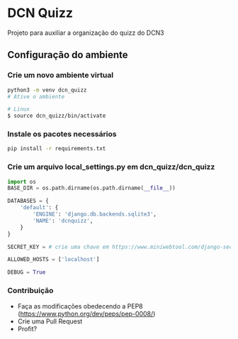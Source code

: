# DCN Quizz
Projeto para auxiliar a organização do quizz do DCN3

## Configuração do ambiente

### Crie um novo ambiente virtual

```bash
python3 -m venv dcn_quizz
# Ative o ambiente

# Linux
$ source dcn_quizz/bin/activate
```

### Instale os pacotes necessários

```bash
pip install -r requirements.txt
```

### Crie um arquivo local_settings.py em dcn_quizz/dcn_quizz

```python
import os
BASE_DIR = os.path.dirname(os.path.dirname(__file__))

DATABASES = {
    'default': {
        'ENGINE': 'django.db.backends.sqlite3',
        'NAME': 'dcnquizz',
    }
}

SECRET_KEY = # crie uma chave em https://www.miniwebtool.com/django-secret-key-generator/

ALLOWED_HOSTS = ['localhost']

DEBUG = True
```

### Contribuição

* Faça as modificações obedecendo a PEP8 (https://www.python.org/dev/peps/pep-0008/)
* Crie uma Pull Request
* Profit?
